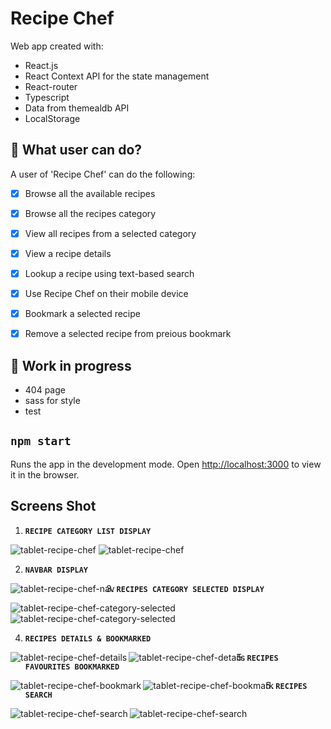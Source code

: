 # Recipe Chef

Web app created with:
- React.js
- React Context API for the state management
- React-router
- Typescript
- Data from themealdb API  
- LocalStorage

## 🧐 What user can do?
A user of 'Recipe Chef' can do the following:
- [x] Browse all the available recipes 
- [x] Browse all the recipes category
- [x] View all recipes from a selected category
- [x] View a recipe details
- [x] Lookup a recipe using text-based search
- [x] Use Recipe Chef on their mobile device
- [x] Bookmark a selected recipe 
- [x] Remove a selected recipe from preious bookmark


## 🧐 Work in progress
- 404 page 
- sass for style
- test

## `npm start`
Runs the app in the development mode.
Open [http://localhost:3000](http://localhost:3000) to view it in the browser.

## Screens Shot

 1. **`RECIPE CATEGORY LIST DISPLAY`**
<img src="https://user-images.githubusercontent.com/18241226/73870047-47a18d80-4843-11ea-8919-31f6350b7639.png" alt="tablet-recipe-chef" title="tablet-recipe-chef"/> 
<img src="https://user-images.githubusercontent.com/18241226/73870058-4a9c7e00-4843-11ea-972c-3c2807115432.png" alt="tablet-recipe-chef" title="tablet-recipe-chef"/> 

 2. **`NAVBAR DISPLAY`** 
 <img  align="left" src="https://user-images.githubusercontent.com/18241226/73870107-5daf4e00-4843-11ea-9a52-002e79a8441d.png" alt="tablet-recipe-chef-nav" title="1tablet-recipe-chef-nav"/>  

 3. **`RECIPES CATEGORY SELECTED DISPLAY`**
<img src="https://user-images.githubusercontent.com/18241226/73870063-4c664180-4843-11ea-9a49-f60590f528b2.png" alt="tablet-recipe-chef-category-selected" title="tablet-recipe-chef-category-selected"/>   
<img src="https://user-images.githubusercontent.com/18241226/73870070-4ff9c880-4843-11ea-8ed3-4996306e5271.png" alt="tablet-recipe-chef-category-selected" title="tablet-recipe-chef-category-selected"/>        

 4. **`RECIPES DETAILS & BOOKMARKED`**   
 <img  align="left" src="https://user-images.githubusercontent.com/18241226/73870082-54be7c80-4843-11ea-83a4-384a0a641657.png" alt="tablet-recipe-chef-details" title="1tablet-recipe-chef-details"/>       
 <img  align="left" src="https://user-images.githubusercontent.com/18241226/73870087-5720d680-4843-11ea-9c2b-6499699ef2fe.png" alt="tablet-recipe-chef-details" title="1tablet-recipe-chef-details"/>      

  5. **`RECIPES FAVOURITES BOOKMARKED`**   
 <img  align="left" src="https://user-images.githubusercontent.com/18241226/73870096-59833080-4843-11ea-8ba6-51100c938f95.png" alt="tablet-recipe-chef-bookmark" title="1tablet-recipe-chef-bookmark"/>       
 <img  align="left" src="https://user-images.githubusercontent.com/18241226/73870102-5c7e2100-4843-11ea-98e7-962b614e0bd1.png" alt="tablet-recipe-chef-bookmark" title="1tablet-recipe-chef-bookmark"/> 
 

  
   5. **`RECIPES SEARCH`**
   <img  align="left" src="https://user-images.githubusercontent.com/18241226/73870112-5ee07b00-4843-11ea-903c-cb4edf9910d6.png" alt="tablet-recipe-chef-search" title="1tablet-recipe-chef-search"/> 
  <img  align="left" src="https://user-images.githubusercontent.com/18241226/73870118-6142d500-4843-11ea-9c12-b4ea613aed30.png" alt="tablet-recipe-chef-search" title="1tablet-recipe-chef-search"/> 

 
